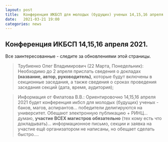 ```yaml
---
layout: post
title:  Конференция ИКБСП для молодых (будущих) ученых 14,15,16 апреля 2021.
date:   2021-03-21 19:00
categories: news
---
```


## Конференция ИКБСП 14,15,16 апреля 2021.

Все заинтересованные - следите за обновлениями этой страницы.

>Трубиенко Олег Владимирович (22 Марта, Понедельник):
Необходимо до 2 апреля прислать сведения о докладах **(название, автор, руководитель)**, которые будут включены в секционные заседания, а также сведения о сроках проведения заседания секций (дата, время, аудитория);

>Информация от Филатова В.В.:
Ориентировочно 14,15,16 апреля 2021 будет конференция икбсп для молодых (будущих) ученых - баков, магов, аспирантов... победители делигируются на университет. 
Обещают электронную публикацию + РИНЦ... думаю, **участие ВСЕХ магистров обязательно** (тех кому есть что докладывать)... 
информационное письмо, секции и заявка на участие ещё организатором не написаны, но обещает сделать быстро....
